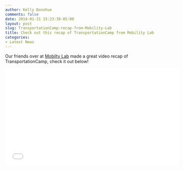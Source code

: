 ```yaml
---
author: Kelly Donohue
comments: false
date: 2014-01-31 15:23:38-05:00
layout: post
slug: TransportationCamp-recap-from-Mobility-Lab
title: Check out this recap of TransportationCamp from Mobility Lab
categories:
- Latest News
---
```

Our friends over at <a href="http://mobilitylab.org/">Mobilty Lab</a> made a great video recap of TransportationCamp, check it out below!
<iframe width="560" height="315" src="//www.youtube.com/embed/Lm1AT-flYnw" frameborder="0" allowfullscreen></iframe>
